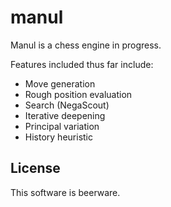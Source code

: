 manul
=====

Manul is a chess engine in progress.

Features included thus far include:

- Move generation
- Rough position evaluation
- Search (NegaScout)
 - Iterative deepening
 - Principal variation
 - History heuristic


License
-------

This software is beerware.

